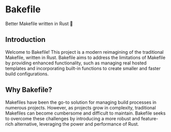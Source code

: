 # Bakefile

Better Makefile written in Rust 🦀

## Introduction

Welcome to Bakefile! This project is a modern reimagining of the traditional Makefile, written in Rust. Bakefile aims to address the limitations of Makefile by providing enhanced functionality, such as managing real hosted templates and incorporating built-in functions to create smaller and faster build configurations.

## Why Bakefile?

Makefiles have been the go-to solution for managing build processes in numerous projects. However, as projects grow in complexity, traditional Makefiles can become cumbersome and difficult to maintain. Bakefile seeks to overcome these challenges by introducing a more robust and feature-rich alternative, leveraging the power and performance of Rust.
